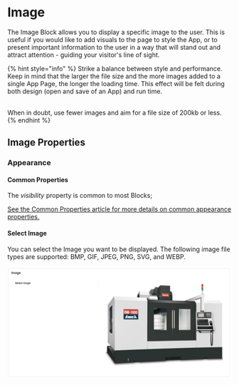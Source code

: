 # Image

The Image Block allows you to display a specific image to the user. This is useful if you would like to add visuals to the page to style the App, or to present important information to the user in a way that will stand out and attract attention - guiding your visitor's line of sight.

{% hint style="info" %}
Strike a balance between style and performance. Keep in mind that the larger the file size and the more images added to a single App Page, the longer the loading time. This effect will be felt during both design (open and save of an App) and run time.

\
When in doubt, use fewer images and aim for a file size of 200kb or less.
{% endhint %}

## Image Properties

### Appearance

#### Common Properties

The _visibility_ property is common to most Blocks;

[See the Common Properties article for more details on common appearance properties.](../common-properties.md#appearance)

#### Select Image

You can select the Image you want to be displayed. The following image file types are supported: BMP, GIF, JPEG, PNG, SVG, and WEBP.

![](<../../.gitbook/assets/image (800).png>)
